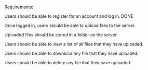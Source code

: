 Requirements:

Users should be able to register for an account and log in. DONE

Once logged in, users should be able to upload files to the server.

Uploaded files should be stored in a folder on the server.

Users should be able to view a list of all files that they have uploaded.

Users should be able to download any file that they have uploaded.

Users should be able to delete any file that they have uploaded.
